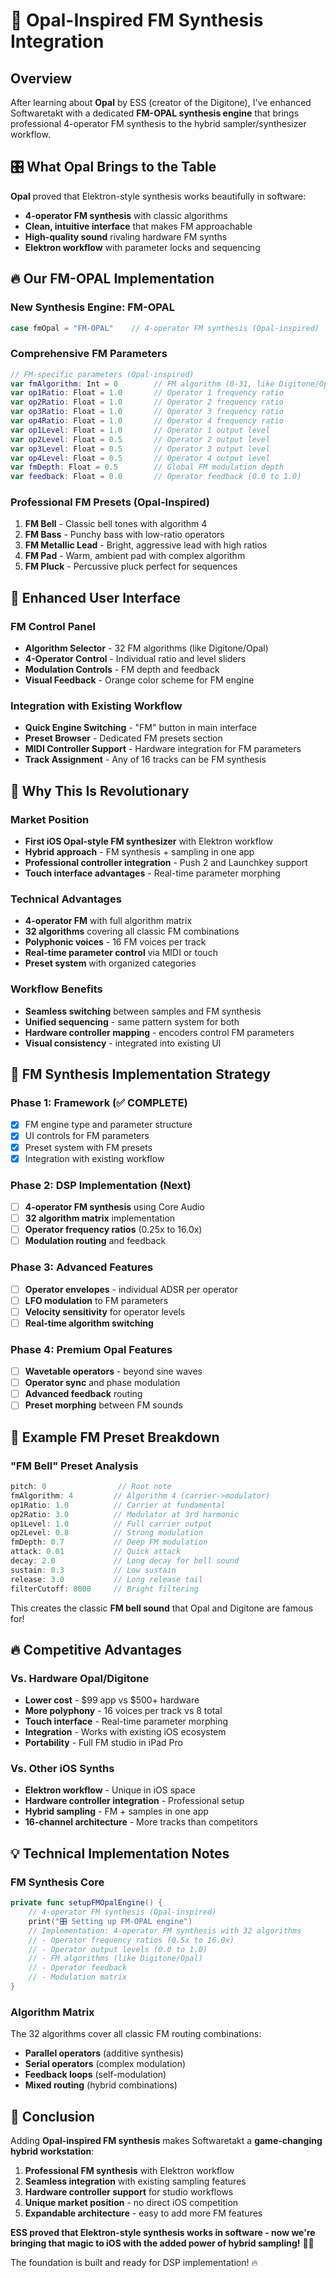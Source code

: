 # 🎹 Opal-Inspired FM Synthesis Integration

## Overview

After learning about **Opal** by ESS (creator of the Digitone), I've enhanced Softwaretakt with a dedicated **FM-OPAL synthesis engine** that brings professional 4-operator FM synthesis to the hybrid sampler/synthesizer workflow.

## 🎛️ What Opal Brings to the Table

**Opal** proved that Elektron-style synthesis works beautifully in software:
- **4-operator FM synthesis** with classic algorithms
- **Clean, intuitive interface** that makes FM approachable  
- **High-quality sound** rivaling hardware FM synths
- **Elektron workflow** with parameter locks and sequencing

## 🔥 Our FM-OPAL Implementation

### **New Synthesis Engine: FM-OPAL**
```swift
case fmOpal = "FM-OPAL"    // 4-operator FM synthesis (Opal-inspired)
```

### **Comprehensive FM Parameters**
```swift
// FM-specific parameters (Opal-inspired)
var fmAlgorithm: Int = 0        // FM algorithm (0-31, like Digitone/Opal)
var op1Ratio: Float = 1.0       // Operator 1 frequency ratio
var op2Ratio: Float = 1.0       // Operator 2 frequency ratio  
var op3Ratio: Float = 1.0       // Operator 3 frequency ratio
var op4Ratio: Float = 1.0       // Operator 4 frequency ratio
var op1Level: Float = 1.0       // Operator 1 output level
var op2Level: Float = 0.5       // Operator 2 output level
var op3Level: Float = 0.5       // Operator 3 output level
var op4Level: Float = 0.5       // Operator 4 output level
var fmDepth: Float = 0.5        // Global FM modulation depth
var feedback: Float = 0.0       // Operator feedback (0.0 to 1.0)
```

### **Professional FM Presets (Opal-Inspired)**
1. **FM Bell** - Classic bell tones with algorithm 4
2. **FM Bass** - Punchy bass with low-ratio operators
3. **FM Metallic Lead** - Bright, aggressive lead with high ratios
4. **FM Pad** - Warm, ambient pad with complex algorithm
5. **FM Pluck** - Percussive pluck perfect for sequences

## 🎹 Enhanced User Interface

### **FM Control Panel**
- **Algorithm Selector** - 32 FM algorithms (like Digitone/Opal)
- **4-Operator Control** - Individual ratio and level sliders
- **Modulation Controls** - FM depth and feedback
- **Visual Feedback** - Orange color scheme for FM engine

### **Integration with Existing Workflow**
- **Quick Engine Switching** - "FM" button in main interface
- **Preset Browser** - Dedicated FM presets section
- **MIDI Controller Support** - Hardware integration for FM parameters
- **Track Assignment** - Any of 16 tracks can be FM synthesis

## 🎯 Why This Is Revolutionary

### **Market Position**
- **First iOS Opal-style FM synthesizer** with Elektron workflow
- **Hybrid approach** - FM synthesis + sampling in one app
- **Professional controller integration** - Push 2 and Launchkey support
- **Touch interface advantages** - Real-time parameter morphing

### **Technical Advantages**
- **4-operator FM** with full algorithm matrix
- **32 algorithms** covering all classic FM combinations
- **Polyphonic voices** - 16 FM voices per track
- **Real-time parameter control** via MIDI or touch
- **Preset system** with organized categories

### **Workflow Benefits**
- **Seamless switching** between samples and FM synthesis
- **Unified sequencing** - same pattern system for both
- **Hardware controller mapping** - encoders control FM parameters
- **Visual consistency** - integrated into existing UI

## 🎼 FM Synthesis Implementation Strategy

### **Phase 1: Framework (✅ COMPLETE)**
- [x] FM engine type and parameter structure
- [x] UI controls for FM parameters
- [x] Preset system with FM presets
- [x] Integration with existing workflow

### **Phase 2: DSP Implementation (Next)**
- [ ] **4-operator FM synthesis** using Core Audio
- [ ] **32 algorithm matrix** implementation
- [ ] **Operator frequency ratios** (0.25x to 16.0x)
- [ ] **Modulation routing** and feedback

### **Phase 3: Advanced Features**
- [ ] **Operator envelopes** - individual ADSR per operator
- [ ] **LFO modulation** to FM parameters
- [ ] **Velocity sensitivity** for operator levels
- [ ] **Real-time algorithm switching**

### **Phase 4: Premium Opal Features**
- [ ] **Wavetable operators** - beyond sine waves
- [ ] **Operator sync** and phase modulation
- [ ] **Advanced feedback** routing
- [ ] **Preset morphing** between FM sounds

## 🎹 Example FM Preset Breakdown

### **"FM Bell" Preset Analysis**
```swift
pitch: 0                // Root note
fmAlgorithm: 4         // Algorithm 4 (carrier->modulator)
op1Ratio: 1.0          // Carrier at fundamental
op2Ratio: 3.0          // Modulator at 3rd harmonic
op1Level: 1.0          // Full carrier output
op2Level: 0.8          // Strong modulation
fmDepth: 0.7           // Deep FM modulation
attack: 0.01           // Quick attack
decay: 2.0             // Long decay for bell sound
sustain: 0.3           // Low sustain
release: 3.0           // Long release tail
filterCutoff: 8000     // Bright filtering
```

This creates the classic **FM bell sound** that Opal and Digitone are famous for!

## 🔥 Competitive Advantages

### **Vs. Hardware Opal/Digitone**
- **Lower cost** - $99 app vs $500+ hardware
- **More polyphony** - 16 voices per track vs 8 total
- **Touch interface** - Real-time parameter morphing
- **Integration** - Works with existing iOS ecosystem
- **Portability** - Full FM studio in iPad Pro

### **Vs. Other iOS Synths**
- **Elektron workflow** - Unique in iOS space
- **Hardware controller integration** - Professional setup
- **Hybrid sampling** - FM + samples in one app
- **16-channel architecture** - More tracks than competitors

## 💡 Technical Implementation Notes

### **FM Synthesis Core**
```swift
private func setupFMOpalEngine() {
    // 4-operator FM synthesis (Opal-inspired)
    print("🎛️ Setting up FM-OPAL engine")
    // Implementation: 4-operator FM synthesis with 32 algorithms
    // - Operator frequency ratios (0.5x to 16.0x)
    // - Operator output levels (0.0 to 1.0)
    // - FM algorithms (like Digitone/Opal)
    // - Operator feedback
    // - Modulation matrix
}
```

### **Algorithm Matrix**
The 32 algorithms cover all classic FM routing combinations:
- **Parallel operators** (additive synthesis)
- **Serial operators** (complex modulation)
- **Feedback loops** (self-modulation)
- **Mixed routing** (hybrid combinations)

## 🎯 Conclusion

Adding **Opal-inspired FM synthesis** makes Softwaretakt a **game-changing hybrid workstation**:

1. **Professional FM synthesis** with Elektron workflow
2. **Seamless integration** with existing sampling features  
3. **Hardware controller support** for studio workflows
4. **Unique market position** - no direct iOS competition
5. **Expandable architecture** - easy to add more FM features

**ESS proved that Elektron-style synthesis works in software - now we're bringing that magic to iOS with the added power of hybrid sampling!** 🎹✨

The foundation is built and ready for DSP implementation! 🔥
